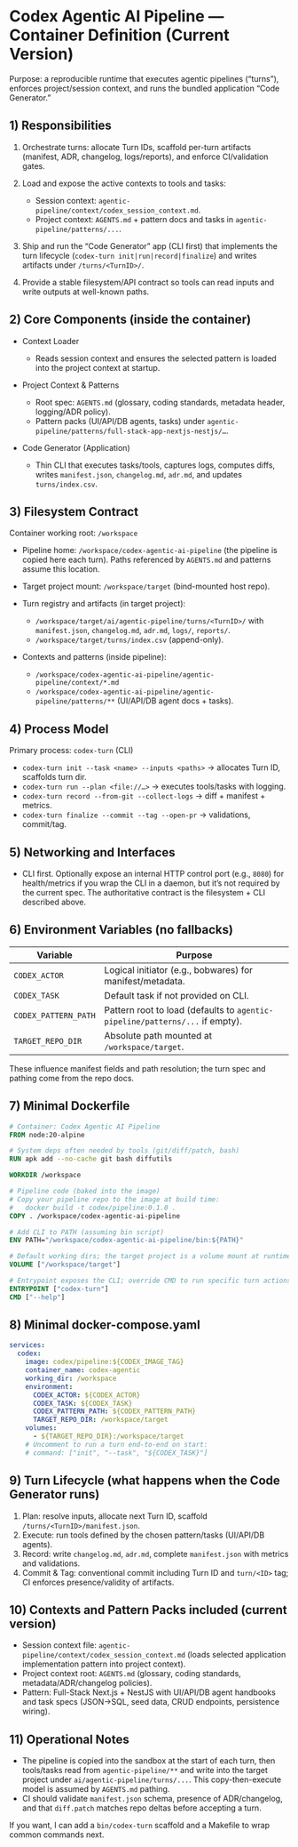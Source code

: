 # Codex Agentic AI Pipeline — Container Definition (Current Version)

Purpose: a reproducible runtime that executes agentic pipelines (“turns”), enforces project/session context, and runs the bundled application “Code Generator.”



## 1) Responsibilities

1. Orchestrate turns: allocate Turn IDs, scaffold per-turn artifacts (manifest, ADR, changelog, logs/reports), and enforce CI/validation gates.&#x20;
2. Load and expose the active contexts to tools and tasks:

    * Session context: `agentic-pipeline/context/codex_session_context.md`.
    * Project context: `AGENTS.md` + pattern docs and tasks in `agentic-pipeline/patterns/...`.&#x20;
3. Ship and run the “Code Generator” app (CLI first) that implements the turn lifecycle (`codex-turn init|run|record|finalize`) and writes artifacts under `/turns/<TurnID>/`.&#x20;
4. Provide a stable filesystem/API contract so tools can read inputs and write outputs at well-known paths.&#x20;

## 2) Core Components (inside the container)

* Context Loader

    * Reads session context and ensures the selected pattern is loaded into the project context at startup.&#x20;
* Project Context & Patterns

    * Root spec: `AGENTS.md` (glossary, coding standards, metadata header, logging/ADR policy).
    * Pattern packs (UI/API/DB agents, tasks) under `agentic-pipeline/patterns/full-stack-app-nextjs-nestjs/…`.&#x20;
* Code Generator (Application)

    * Thin CLI that executes tasks/tools, captures logs, computes diffs, writes `manifest.json`, `changelog.md`, `adr.md`, and updates `turns/index.csv`.

## 3) Filesystem Contract

Container working root: `/workspace`

* Pipeline home: `/workspace/codex-agentic-ai-pipeline` (the pipeline is copied here each turn). Paths referenced by `AGENTS.md` and patterns assume this location.&#x20;
* Target project mount: `/workspace/target` (bind-mounted host repo).
* Turn registry and artifacts (in target project):

    * `/workspace/target/ai/agentic-pipeline/turns/<TurnID>/` with `manifest.json`, `changelog.md`, `adr.md`, `logs/`, `reports/`.
    * `/workspace/target/turns/index.csv` (append-only).&#x20;
* Contexts and patterns (inside pipeline):

    * `/workspace/codex-agentic-ai-pipeline/agentic-pipeline/context/*.md`
    * `/workspace/codex-agentic-ai-pipeline/agentic-pipeline/patterns/**` (UI/API/DB agent docs + tasks).&#x20;

## 4) Process Model

Primary process: `codex-turn` (CLI)

* `codex-turn init --task <name> --inputs <paths>` → allocates Turn ID, scaffolds turn dir.
* `codex-turn run --plan <file://…>` → executes tools/tasks with logging.
* `codex-turn record --from-git --collect-logs` → diff + manifest + metrics.
* `codex-turn finalize --commit --tag --open-pr` → validations, commit/tag.&#x20;

## 5) Networking and Interfaces

* CLI first. Optionally expose an internal HTTP control port (e.g., `8080`) for health/metrics if you wrap the CLI in a daemon, but it’s not required by the current spec. The authoritative contract is the filesystem + CLI described above.&#x20;

## 6) Environment Variables (no fallbacks)

| Variable             | Purpose                                                                      |
| -------------------- | ---------------------------------------------------------------------------- |
| `CODEX_ACTOR`        | Logical initiator (e.g., bobwares) for manifest/metadata.                    |
| `CODEX_TASK`         | Default task if not provided on CLI.                                         |
| `CODEX_PATTERN_PATH` | Pattern root to load (defaults to `agentic-pipeline/patterns/...` if empty). |
| `TARGET_REPO_DIR`    | Absolute path mounted at `/workspace/target`.                                |

These influence manifest fields and path resolution; the turn spec and pathing come from the repo docs.&#x20;

## 7) Minimal Dockerfile

```dockerfile
# Container: Codex Agentic AI Pipeline
FROM node:20-alpine

# System deps often needed by tools (git/diff/patch, bash)
RUN apk add --no-cache git bash diffutils

WORKDIR /workspace

# Pipeline code (baked into the image)
# Copy your pipeline repo to the image at build time:
#   docker build -t codex/pipeline:0.1.0 .
COPY . /workspace/codex-agentic-ai-pipeline

# Add CLI to PATH (assuming bin script)
ENV PATH="/workspace/codex-agentic-ai-pipeline/bin:${PATH}"

# Default working dirs; the target project is a volume mount at runtime
VOLUME ["/workspace/target"]

# Entrypoint exposes the CLI; override CMD to run specific turn actions
ENTRYPOINT ["codex-turn"]
CMD ["--help"]
```

## 8) Minimal docker-compose.yaml

```yaml
services:
  codex:
    image: codex/pipeline:${CODEX_IMAGE_TAG}
    container_name: codex-agentic
    working_dir: /workspace
    environment:
      CODEX_ACTOR: ${CODEX_ACTOR}
      CODEX_TASK: ${CODEX_TASK}
      CODEX_PATTERN_PATH: ${CODEX_PATTERN_PATH}
      TARGET_REPO_DIR: /workspace/target
    volumes:
      - ${TARGET_REPO_DIR}:/workspace/target
    # Uncomment to run a turn end-to-end on start:
    # command: ["init", "--task", "${CODEX_TASK}"]
```

## 9) Turn Lifecycle (what happens when the Code Generator runs)

1. Plan: resolve inputs, allocate next Turn ID, scaffold `/turns/<TurnID>/manifest.json`.
2. Execute: run tools defined by the chosen pattern/tasks (UI/API/DB agents).
3. Record: write `changelog.md`, `adr.md`, complete `manifest.json` with metrics and validations.
4. Commit & Tag: conventional commit including Turn ID and `turn/<ID>` tag; CI enforces presence/validity of artifacts.&#x20;

## 10) Contexts and Pattern Packs included (current version)

* Session context file: `agentic-pipeline/context/codex_session_context.md` (loads selected application implementation pattern into project context).&#x20;
* Project context root: `AGENTS.md` (glossary, coding standards, metadata/ADR/changelog policies).&#x20;
* Pattern: Full-Stack Next.js + NestJS with UI/API/DB agent handbooks and task specs (JSON→SQL, seed data, CRUD endpoints, persistence wiring).&#x20;

## 11) Operational Notes

* The pipeline is copied into the sandbox at the start of each turn, then tools/tasks read from `agentic-pipeline/**` and write into the target project under `ai/agentic-pipeline/turns/...`. This copy-then-execute model is assumed by `AGENTS.md` pathing.&#x20;
* CI should validate `manifest.json` schema, presence of ADR/changelog, and that `diff.patch` matches repo deltas before accepting a turn.&#x20;

If you want, I can add a `bin/codex-turn` scaffold and a Makefile to wrap common commands next.&#x20;
